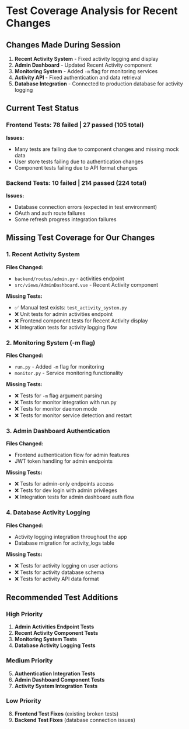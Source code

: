 # Test Coverage Analysis for Recent Changes

## Changes Made During Session
1. **Recent Activity System** - Fixed activity logging and display
2. **Admin Dashboard** - Updated Recent Activity component
3. **Monitoring System** - Added `-m` flag for monitoring services
4. **Activity API** - Fixed authentication and data retrieval
5. **Database Integration** - Connected to production database for activity logging

## Current Test Status

### Frontend Tests: 78 failed | 27 passed (105 total)
**Issues:**
- Many tests are failing due to component changes and missing mock data
- User store tests failing due to authentication changes
- Component tests failing due to API format changes

### Backend Tests: 10 failed | 214 passed (224 total)
**Issues:**
- Database connection errors (expected in test environment)
- OAuth and auth route failures
- Some refresh progress integration failures

## Missing Test Coverage for Our Changes

### 1. Recent Activity System
**Files Changed:**
- `backend/routes/admin.py` - activities endpoint
- `src/views/AdminDashboard.vue` - Recent Activity component

**Missing Tests:**
- ✅ Manual test exists: `test_activity_system.py`
- ❌ Unit tests for admin activities endpoint
- ❌ Frontend component tests for Recent Activity display
- ❌ Integration tests for activity logging flow

### 2. Monitoring System (-m flag)
**Files Changed:**
- `run.py` - Added `-m` flag for monitoring
- `monitor.py` - Service monitoring functionality

**Missing Tests:**
- ❌ Tests for `-m` flag argument parsing
- ❌ Tests for monitor integration with run.py
- ❌ Tests for monitor daemon mode
- ❌ Tests for monitor service detection and restart

### 3. Admin Dashboard Authentication
**Files Changed:**
- Frontend authentication flow for admin features
- JWT token handling for admin endpoints

**Missing Tests:**
- ❌ Tests for admin-only endpoints access
- ❌ Tests for dev login with admin privileges
- ❌ Integration tests for admin dashboard auth flow

### 4. Database Activity Logging
**Files Changed:**
- Activity logging integration throughout the app
- Database migration for activity_logs table

**Missing Tests:**
- ❌ Tests for activity logging on user actions
- ❌ Tests for activity database schema
- ❌ Tests for activity API data format

## Recommended Test Additions

### High Priority

1. **Admin Activities Endpoint Tests**
2. **Recent Activity Component Tests** 
3. **Monitoring System Tests**
4. **Database Activity Logging Tests**

### Medium Priority

5. **Authentication Integration Tests**
6. **Admin Dashboard Component Tests**
7. **Activity System Integration Tests**

### Low Priority  

8. **Frontend Test Fixes** (existing broken tests)
9. **Backend Test Fixes** (database connection issues)